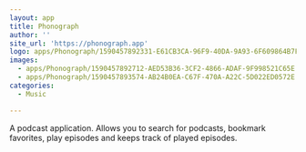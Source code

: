 ```yaml
---
layout: app
title: Phonograph
author: ''
site_url: 'https://phonograph.app'
logo: apps/Phonograph/1590457892331-E61CB3CA-96F9-40DA-9A93-6F609864B7FD.jpeg
images:
  - apps/Phonograph/1590457892712-AED53B36-3CF2-4866-ADAF-9F998521C65E.jpeg
  - apps/Phonograph/1590457893574-AB24B0EA-C67F-470A-A22C-5D022ED0572E.jpeg
categories:
  - Music

---
```

A podcast application. Allows you to search for podcasts, bookmark favorites, play episodes and keeps track of played episodes. 
